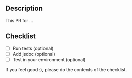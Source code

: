 <!-- Thanks for your contribution -->
## Description
This PR for ...

## Checklist

- [ ] Run tests (optional)
- [ ] Add jsdoc (optional)
- [ ] Test in your environment (optional)

If you feel good :), please do the contents of the checklist.
